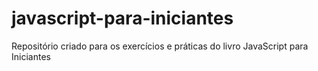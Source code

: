 # javascript-para-iniciantes
Repositório criado para os exercícios e práticas do livro JavaScript para Iniciantes
